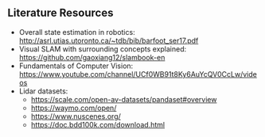 ## Literature Resources
- Overall state estimation in robotics: http://asrl.utias.utoronto.ca/~tdb/bib/barfoot_ser17.pdf
- Visual SLAM with surrounding concepts explained: https://github.com/gaoxiang12/slambook-en
- Fundamentals of Computer Vision: https://www.youtube.com/channel/UCf0WB91t8Ky6AuYcQV0CcLw/videos
- Lidar datasets: 
    - https://scale.com/open-av-datasets/pandaset#overview
    - https://waymo.com/open/
    - https://www.nuscenes.org/
    - https://doc.bdd100k.com/download.html